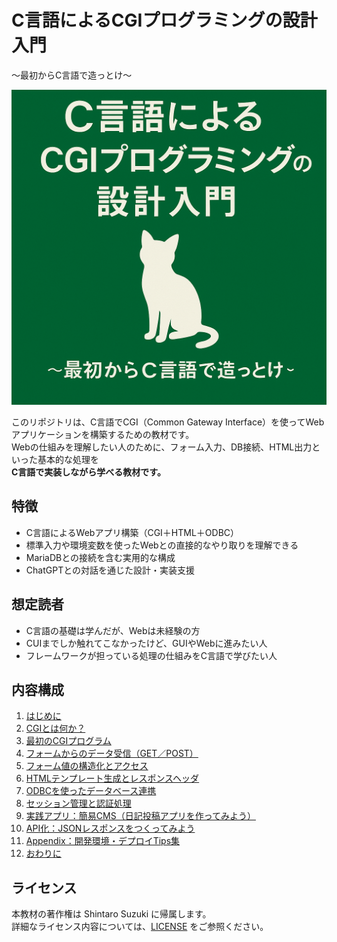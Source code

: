 # C言語によるCGIプログラミングの設計入門  
〜最初からC言語で造っとけ〜

![表紙画像](images/cover.png)

このリポジトリは、C言語でCGI（Common Gateway Interface）を使ってWebアプリケーションを構築するための教材です。  
Webの仕組みを理解したい人のために、フォーム入力、DB接続、HTML出力といった基本的な処理を  
**C言語で実装しながら学べる教材です。**

## 特徴
- C言語によるWebアプリ構築（CGI＋HTML＋ODBC）
- 標準入力や環境変数を使ったWebとの直接的なやり取りを理解できる
- MariaDBとの接続を含む実用的な構成
- ChatGPTとの対話を通じた設計・実装支援

## 想定読者
- C言語の基礎は学んだが、Webは未経験の方
- CUIまでしか触れてこなかったけど、GUIやWebに進みたい人
- フレームワークが担っている処理の仕組みをC言語で学びたい人

## 内容構成
1. [はじめに](./docs/01_はじめに.md)
2. [CGIとは何か？](./docs/02_CGIとは何か.md)
3. [最初のCGIプログラム](./docs/03_最初のCGIプログラム.md)
4. [フォームからのデータ受信（GET／POST）](./docs/04_フォームからのデータ受信.md)
5. [フォーム値の構造化とアクセス](./docs/05_フォーム値の構造化とアクセス.md)
6. [HTMLテンプレート生成とレスポンスヘッダ](./docs/06_HTMLテンプレート生成とレスポンスヘッダ.md)
7. [ODBCを使ったデータベース連携](./docs/07_ODBCを使ったデータベース連携.md)
8. [セッション管理と認証処理](./docs/08_セッション管理とユーザー認証.md)
9. [実践アプリ：簡易CMS（日記投稿アプリを作ってみよう）](./docs/09_実践アプリ：簡易CMS（日記投稿アプリ）を作ろう.md)
10. [API化：JSONレスポンスをつくってみよう](./docs/10_API化：JSONレスポンスをつくってみよう.md)
11. [Appendix：開発環境・デプロイTips集](./docs/11_Appendix：開発環境・デプロイTips集.md)
12. [おわりに](./docs/99_おわりに.md)

## ライセンス
本教材の著作権は Shintaro Suzuki に帰属します。  
詳細なライセンス内容については、[LICENSE](LICENSE) をご参照ください。